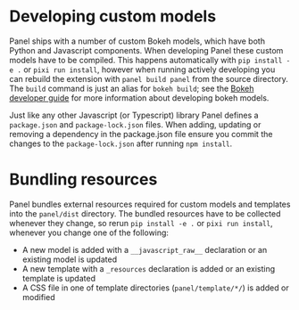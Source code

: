 # Developing custom models

Panel ships with a number of custom Bokeh models, which have both Python and Javascript components.
When developing Panel these custom models have to be compiled.
This happens automatically with `pip install -e .` or `pixi run install`, however when running actively developing you can rebuild the extension with `panel build panel` from the source directory. The `build` command is just an alias for `bokeh build`; see
the [Bokeh developer guide](https://docs.bokeh.org/en/latest/docs/dev_guide/setup.html) for more information about developing bokeh models.

Just like any other Javascript (or Typescript) library Panel defines a `package.json` and `package-lock.json` files.
When adding, updating or removing a dependency in the package.json file ensure you commit the changes to the `package-lock.json` after running `npm install`.

# Bundling resources

Panel bundles external resources required for custom models and templates into the `panel/dist` directory.
The bundled resources have to be collected whenever they change, so rerun `pip install -e .` or `pixi run install`, whenever you change one of the following:

- A new model is added with a `__javascript_raw__` declaration or an existing model is updated
- A new template with a `_resources` declaration is added or an existing template is updated
- A CSS file in one of template directories (`panel/template/*/`) is added or modified
